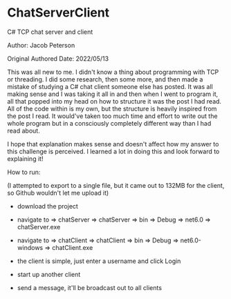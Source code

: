 # ChatServerClient
C# TCP chat server and client

Author: Jacob Peterson

Original Authored Date: 2022/05/13

This was all new to me. I didn't know a thing about programming with TCP or threading. I did some research, then some more, and then made a mistake of studying a C# chat client someone else has posted. It was all making sense and I was taking it all in and then when I went to program it, all that popped into my head on how to structure it was the post I had read. All of the code within is my own, but the structure is heavily inspired from the post I read. It would've taken too much time and effort to write out the whole program but in a consciously completely different way than I had read about. 

I hope that explanation makes sense and doesn't affect how my answer to this challenge is perceived. I learned a lot in doing this and look forward to explaining it!

How to run:

(I attempted to export to a single file, but it came out to 132MB for the client, so Github wouldn't let me upload it)

- download the project

- navigate to => chatServer => chatServer => bin => Debug => net6.0 => chatServer.exe

- navigate to => chatClient => chatClient => bin => Debug => net6.0-windows => chatClient.exe

- the client is simple, just enter a username and click Login

- start up another client

- send a message, it'll be broadcast out to all clients
